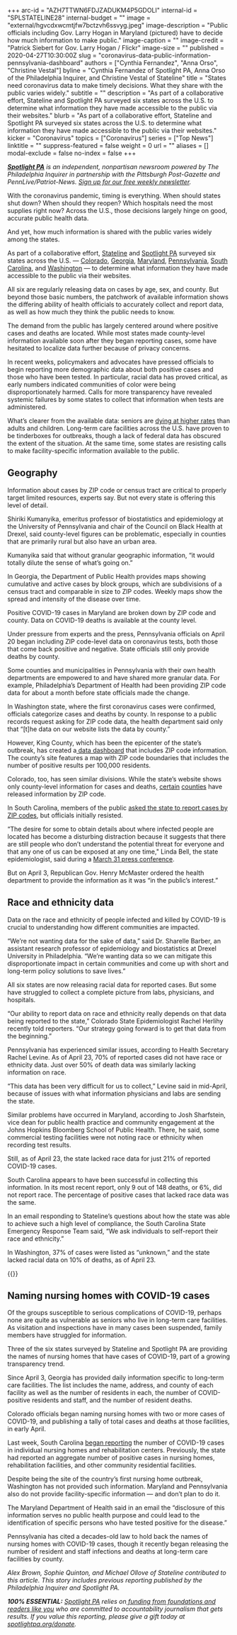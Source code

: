 +++
arc-id = "AZH7TTWN6FDJZADUKM4P5GDOLI"
internal-id = "SPLSTATELINE28"
internal-budget = ""
image = "external/hgvcdxwcmtjfw7bctzvh6ssvyg.jpeg"
image-description = "Public officials including Gov. Larry Hogan in Maryland (pictured) have to decide how much information to make public."
image-caption = ""
image-credit = "Patrick Siebert for Gov. Larry Hogan / Flickr"
image-size = ""
published = 2020-04-27T10:30:00Z
slug = "coronavirus-data-public-information-pennsylvania-dashboard"
authors = ["Cynthia Fernandez", "Anna Orso", "Christine Vestal"]
byline = "Cynthia Fernandez of Spotlight PA, Anna Orso of the Philadelphia Inquirer, and Christine Vestal of Stateline"
title = "States need coronavirus data to make timely decisions. What they share with the public varies widely."
subtitle = ""
description = "As part of a collaborative effort, Stateline and Spotlight PA surveyed six states across the U.S. to determine what information they have made accessible to the public via their websites."
blurb = "As part of a collaborative effort, Stateline and Spotlight PA surveyed six states across the U.S. to determine what information they have made accessible to the public via their websites."
kicker = "Coronavirus"
topics = ["Coronavirus"]
series = ["Top News"]
linktitle = ""
suppress-featured = false
weight = 0
url = ""
aliases = []
modal-exclude = false
no-index = false
+++

<a href="https://www.spotlightpa.org/"><i><b>Spotlight PA</b></i></a><i> is an independent, nonpartisan newsroom powered by The Philadelphia Inquirer in partnership with the Pittsburgh Post-Gazette and PennLive/Patriot-News. </i><a href="https://www.spotlightpa.org/newsletters"><i>Sign up for our free weekly newsletter</i></a><i>.</i>

With the coronavirus pandemic, timing is everything. When should states shut down? When should they reopen? Which hospitals need the most supplies right now? Across the U.S., those decisions largely hinge on good, accurate public health data.

And yet, how much information is shared with the public varies widely among the states.

As part of a collaborative effort, <a href="https://www.pewtrusts.org/en/research-and-analysis/blogs/stateline">Stateline</a> and <a href="https://www.spotlightpa.org/">Spotlight PA</a> surveyed six states across the U.S. — <a href="https://covid19.colorado.gov/data/case-data">Colorado</a>, <a href="https://dph.georgia.gov/covid-19-daily-status-report">Georgia</a>, <a href="https://coronavirus.maryland.gov/">Maryland</a>, <a href="https://www.health.pa.gov/topics/disease/coronavirus/Pages/Cases.aspx">Pennsylvania</a>, <a href="https://www.scdhec.gov/infectious-diseases/viruses/coronavirus-disease-2019-covid-19/sc-testing-data-projections-covid-19">South Carolina</a>, and <a href="https://www.doh.wa.gov/emergencies/coronavirus">Washington</a> — to determine what information they have made accessible to the public via their websites.

All six are regularly releasing data on cases by age, sex, and county. But beyond those basic numbers, the patchwork of available information shows the differing ability of health officials to accurately collect and report data, as well as how much they think the public needs to know.

The demand from the public has largely centered around where positive cases and deaths are located. While most states made county-level information available soon after they began reporting cases, some have hesitated to localize data further because of privacy concerns.

In recent weeks, policymakers and advocates have pressed officials to begin reporting more demographic data about both positive cases and those who have been tested. In particular, racial data has proved critical, as early numbers indicated communities of color were being disproportionately harmed. Calls for more transparency have revealed systemic failures by some states to collect that information when tests are administered.

<script src="https://www.spotlightpa.org/embed.js" async></script><div data-spl-embed-version="1" data-spl-src="https://www.spotlightpa.org/embeds/donate/"></div>


What’s clearer from the available data: seniors are <a href="https://www.cdc.gov/nchs/nvss/vsrr/covid19/index.htm">dying at higher rates</a> than adults and children. Long-term care facilities across the U.S. have proven to be tinderboxes for outbreaks, though a lack of federal data has obscured the extent of the situation. At the same time, some states are resisting calls to make facility-specific information available to the public.

## Geography 

Information about cases by ZIP code or census tract are critical to properly target limited resources, experts say. But not every state is offering this level of detail.

Shiriki Kumanyika, emeritus professor of biostatistics and epidemiology at the University of Pennsylvania and chair of the Council on Black Health at Drexel, said county-level figures can be problematic, especially in counties that are primarily rural but also have an urban area.

Kumanyika said that without granular geographic information, “it would totally dilute the sense of what’s going on.”

In Georgia, the Department of Public Health provides maps showing cumulative and active cases by block groups, which are subdivisions of a census tract and comparable in size to ZIP codes. Weekly maps show the spread and intensity of the disease over time.

Positive COVID-19 cases in Maryland are broken down by ZIP code and county. Data on COVID-19 deaths is available at the county level.

Under pressure from experts and the press, Pennsylvania officials on April 20 began including ZIP code-level data on coronavirus tests, both those that come back positive and negative. State officials still only provide deaths by county.

Some counties and municipalities in Pennsylvania with their own health departments are empowered to and have shared more granular data. For example, Philadelphia’s Department of Health had been providing ZIP code data for about a month before state officials made the change.

In Washington state, where the first coronavirus cases were confirmed, officials categorize cases and deaths by county. In response to a public records request asking for ZIP code data, the health department said only that “[t]he data on our website lists the data by county.”

However, King County, which has been the epicenter of the state’s outbreak, has created a<a href="https://www.kingcounty.gov/depts/health/communicable-diseases/disease-control/novel-coronavirus/data-dashboard.aspx"> data dashboard</a> that includes ZIP code information. The county’s site features a map with ZIP code boundaries that includes the number of positive results per 100,000 residents.

Colorado, too, has seen similar divisions. While the state’s website shows only county-level information for cases and deaths, <a href="https://www.greeleytribune.com/news/weld-health-department-releases-more-detailed-covid-19-data-as-county-inches-above-1000-cases/">certain</a> <a href="https://www.wbrc.com/2020/04/22/mobile-county-releases-covid-data-by-zip-code-why-hasnt-jefferson-county-released-it-yet/">counties</a> have released information by ZIP code.

In South Carolina, members of the public <a href="https://urldefense.proofpoint.com/v2/url?u=https-3A__www.greenvilleonline.com_story_news_2020_04_03_coronavirus-2Dcases-2Dsought-2Dsc-2Dgovernor-2Dzip-2Dcode-2Ddata-2Dmcmaster_2938968001_&d=DwMGaQ&c=2qwu4RrWzdlNOcmb_drAcw&r=HTA82jPjAbI6VcHXn-0tPIWvKgbAdvCWj5mYhKdagPQ&m=40RczernV5-gpyzWrAvPE3WbNNypfFCz2uTWoPCg-Zo&s=he6lmN4AKaGM78IUepsehEgXGa4z6rfBtQ-wOjA1GQw&e=">asked the state to report cases by ZIP codes</a>, but officials initially resisted.

“The desire for some to obtain details about where infected people are located has become a disturbing distraction because it suggests that there are still people who don’t understand the potential threat for everyone and that any one of us can be exposed at any one time," Linda Bell, the state epidemiologist, said during a <a href="https://urldefense.proofpoint.com/v2/url?u=https-3A__www.wmbfnews.com_2020_04_07_sc-2Dhealth-2Dofficials-2Dincrease-2Dtransparency-2Dcovid-2Ddata-2Dreporting_&d=DwMGaQ&c=2qwu4RrWzdlNOcmb_drAcw&r=HTA82jPjAbI6VcHXn-0tPIWvKgbAdvCWj5mYhKdagPQ&m=40RczernV5-gpyzWrAvPE3WbNNypfFCz2uTWoPCg-Zo&s=zeI5wovkUElen_ul8IpthDcFZWpG4Tv9PNA0TeMIsVk&e=">March 31 press conference</a>.

But on April 3, Republican Gov. Henry McMaster ordered the health department to provide the information as it was “in the public’s interest.”

## Race and ethnicity data

Data on the race and ethnicity of people infected and killed by COVID-19 is crucial to understanding how different communities are impacted.

“We’re not wanting data for the sake of data,” said Dr. Sharelle Barber, an assistant research professor of epidemiology and biostatistics at Drexel University in Philadelphia. “We’re wanting data so we can mitigate this disproportionate impact in certain communities and come up with short and long-term policy solutions to save lives.”

All six states are now releasing racial data for reported cases. But some have struggled to collect a complete picture from labs, physicians, and hospitals.

<script src="https://www.spotlightpa.org/embed.js" async></script><div data-spl-embed-version="1" data-spl-src="https://www.spotlightpa.org/embeds/newsletter/"></div>


“Our ability to report data on race and ethnicity really depends on that data being reported to the state,” Colorado State Epidemiologist Rachel Herlihy recently told reporters. “Our strategy going forward is to get that data from the beginning.”

Pennsylvania has experienced similar issues, according to Health Secretary Rachel Levine. As of April 23, 70% of reported cases did not have race or ethnicity data. Just over 50% of death data was similarly lacking information on race.

“This data has been very difficult for us to collect,” Levine said in mid-April, because of issues with what information physicians and labs are sending the state.

Similar problems have occurred in Maryland, according to Josh Sharfstein, vice dean for public health practice and community engagement at the Johns Hopkins Bloomberg School of Public Health. There, he said, some commercial testing facilities were not noting race or ethnicity when recording test results.

Still, as of April 23, the state lacked race data for just 21% of reported COVID-19 cases.

South Carolina appears to have been successful in collecting this information. In its most recent report, only 9 out of 148 deaths, or 6%, did not report race. The percentage of positive cases that lacked race data was the same.

In an email responding to Stateline’s questions about how the state was able to achieve such a high level of compliance, the South Carolina State Emergency Response Team said, “We ask individuals to self-report their race and ethnicity.”

In Washington, 37% of cases were listed as “unknown,” and the state lacked racial data on 10% of deaths, as of April 23.

{{<picture src="external/fqbj2ex99gazz931srfe5kqd2c.jpeg" description="Despite being the site of the country’s first nursing home outbreak, Washington — led by Gov. Jay Inslee — has not provided such information." caption="Despite being the site of the country’s first nursing home outbreak, Washington — led by Gov. Jay Inslee — has not provided such information." credit="Gov. Jay Inslee  / Flickr">}}


## Naming nursing homes with COVID-19 cases

Of the groups susceptible to serious complications of COVID-19, perhaps none are quite as vulnerable as seniors who live in long-term care facilities. As visitation and inspections have in many cases been suspended, family members have struggled for information.

Three of the six states surveyed by Stateline and Spotlight PA are providing the names of nursing homes that have cases of COVID-19, part of a growing transparency trend.

Since April 3, Georgia has provided daily information specific to long-term care facilities. The list includes the name, address, and county of each facility as well as the number of residents in each, the number of COVID-positive residents and staff, and the number of resident deaths.

Colorado officials began naming nursing homes with two or more cases of COVID-19, and publishing a tally of total cases and deaths at those facilities, in early April.

Last week, South Carolina <a href="https://scdhec.gov/news-releases/dhec-reports-covid-19-cases-nursing-homes-assisted-living-facilities">began reporting</a> the number of COVID-19 cases in individual nursing homes and rehabilitation centers. Previously, the state had reported an aggregate number of positive cases in nursing homes, rehabilitation facilities, and other community residential facilities.

Despite being the site of the country’s first nursing home outbreak, Washington has not provided such information. Maryland and Pennsylvania also do not provide facility-specific information — and don’t plan to do it.

The Maryland Department of Health said in an email the “disclosure of this information serves no public health purpose and could lead to the identification of specific persons who have tested positive for the disease.”

Pennsylvania has cited a decades-old law to hold back the names of nursing homes with COVID-19 cases, though it recently began releasing the number of resident and staff infections and deaths at long-term care facilities by county.

<i>Alex Brown, Sophie Quinton, and Michael Ollove of Stateline contributed to this article. This story includes previous reporting published by the Philadelphia Inquirer and Spotlight PA. </i>

<i><b>100% ESSENTIAL:</b></i> <a href="https://www.spotlightpa.org/"><i>Spotlight PA</i></a><i> relies on</i><a href="https://www.spotlightpa.org/support"><i> funding from foundations and readers like you</i></a><i> who are committed to accountability journalism that gets results. If you value this reporting, please give a gift today at </i><a href="https://www.spotlightpa.org/donate"><i>spotlightpa.org/donate</i></a><i>.</i>

<script src="https://www.spotlightpa.org/embed.js" async></script><div data-spl-embed-version="1" data-spl-src="https://www.spotlightpa.org/embeds/tips/?tip_text=Do%20you%20have%20a%20tip%20about%20%3Cb%3Ehow%20Pa.'s%20government%20is%20responding%20to%20the%20coronavirus%3C%2Fb%3E%3F%20Tell%20us."></div>
